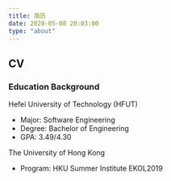 ```yaml
---
title: 简历
date: 2020-05-08 20:03:00
type: "about"
---
```


## CV

### Education Background

Hefei University of Technology (HFUT)                                           
- Major: Software Engineering
- Degree: Bachelor of Engineering  
- GPA: 3.49/4.30

The University of Hong Kong                                            
- Program: HKU Summer Institute EKOL2019 
